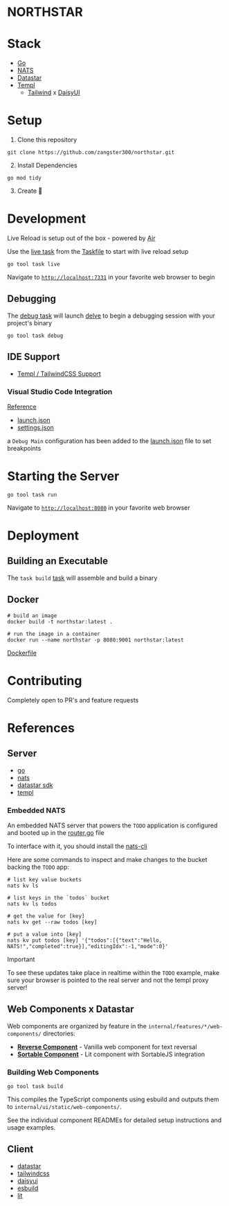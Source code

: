 # NORTHSTAR

# Stack

- [Go](https://go.dev/doc/)
- [NATS](https://docs.nats.io/)
- [Datastar](https://github.com/starfederation/datastar)
- [Templ](https://templ.guide/)
  - [Tailwind](https://tailwindcss.com/) x [DaisyUI](https://daisyui.com/)

# Setup

1. Clone this repository

```shell
git clone https://github.com/zangster300/northstar.git
```

2. Install Dependencies

```shell
go mod tidy
```

3. Create 🚀

# Development

Live Reload is setup out of the box - powered by [Air](https://github.com/air-verse/air)

Use the [live task](./Taskfile.yml#L83) from the [Taskfile](https://taskfile.dev/) to start with live reload setup

```shell
go tool task live
```

Navigate to [`http://localhost:7331`](http://localhost:7331) in your favorite web browser to begin

## Debugging

The [debug task](./Taskfile.yml#L48) will launch [delve](https://github.com/go-delve/delve) to begin a debugging session with your project's binary

```shell
go tool task debug
```

## IDE Support

- [Templ / TailwindCSS Support](https://templ.guide/commands-and-tools/ide-support)

### Visual Studio Code Integration

[Reference](https://code.visualstudio.com/docs/languages/go)

- [launch.json](./.vscode/launch.json)
- [settings.json](./.vscode/settings.json)

a `Debug Main` configuration has been added to the [launch.json](./.vscode/launch.json) file to set breakpoints

# Starting the Server

```shell
go tool task run
```

Navigate to [`http://localhost:8080`](http://localhost:8080) in your favorite web browser

# Deployment

## Building an Executable

The `task build` [task](./Taskfile.yml#L39) will assemble and build a binary

## Docker

```shell
# build an image
docker build -t northstar:latest .

# run the image in a container
docker run --name northstar -p 8080:9001 northstar:latest
```

[Dockerfile](./Dockerfile)

# Contributing

Completely open to PR's and feature requests

# References

## Server

- [go](https://go.dev/)
- [nats](https://docs.nats.io/)
- [datastar sdk](https://github.com/starfederation/datastar/tree/develop/sdk)
- [templ](https://templ.guide/)

### Embedded NATS

An embedded NATS server that powers the `TODO` application is configured and booted up in the [router.go](./internal/router.go#L43) file

To interface with it, you should install the [nats-cli](https://github.com/nats-io/natscli)

Here are some commands to inspect and make changes to the bucket backing the `TODO` app:

```shell
# list key value buckets
nats kv ls

# list keys in the `todos` bucket
nats kv ls todos

# get the value for [key]
nats kv get --raw todos [key]

# put a value into [key]
nats kv put todos [key] '{"todos":[{"text":"Hello, NATS!","completed":true}],"editingIdx":-1,"mode":0}'
```

> [!IMPORTANT]
> To see these updates take place in realtime within the `TODO` example, make sure your browser is pointed to the real server and not the templ proxy server!

## Web Components x Datastar

Web components are organized by feature in the `internal/features/*/web-components/` directories:

- **[Reverse Component](./internal/features/reverse/web-components/)** - Vanilla web component for text reversal
- **[Sortable Component](./internal/features/sortable/web-components/)** - Lit component with SortableJS integration

### Building Web Components

```shell
go tool task build
```

This compiles the TypeScript components using esbuild and outputs them to `internal/ui/static/web-components/`.

See the individual component READMEs for detailed setup instructions and usage examples.

## Client

- [datastar](https://www.jsdelivr.com/package/gh/starfederation/datastar)
- [tailwindcss](https://tailwindcss.com/)
- [daisyui](https://daisyui.com/)
- [esbuild](https://esbuild.github.io/)
- [lit](https://lit.dev/)
